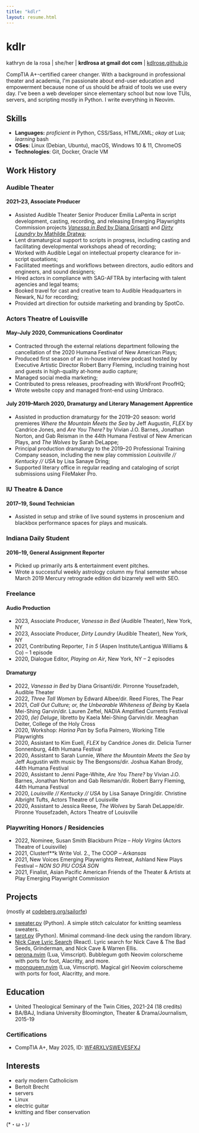 ```yaml
---
title: "kdlr"
layout: resume.html
---
```

# kdlr
kathryn de la rosa | she/her | **krdlrosa at gmail dot com** | [kdlrose.github.io](https://kdlrose.github.io)

CompTIA A+-certified career changer. With a background in professional theater and academia, I'm passionate about end-user education and empowerment because none of us should be afraid of tools we use every day. I've been a web developer since elementary school but now love TUIs, servers, and scripting mostly in Python. I write everything in Neovim.

## Skills

- **Languages:** *proficient in* Python, CSS/Sass, HTML/XML; *okay at* Lua; *learning* bash
- **OSes**: Linux (Debian, Ubuntu), macOS, Windows 10 & 11, ChromeOS
- **Technologies**: Git, Docker, Oracle VM

## Work History

### Audible Theater
#### 2021–23, Associate Producer
- Assisted Audible Theater Senior Producer Emilia LaPenta in script development, casting, recording, and releasing Emerging Playwrights Commission projects [*Vanessa in Bed* by Diana Grisanti](https://www.audible.com/pd/Vanessa-in-Bed-Audiobook/B0CJ5SZ78W) and [*Dirty Laundry* by Mathilde Dratwa](https://www.audible.com/pd/Dirty-Laundry-Audiobook/B0BY3H9BHP);
- Lent dramaturgical support to scripts in progress, including casting and facilitating developmental workshops ahead of recording;
- Worked with Audible Legal on intellectual property clearance for in-script quotations;
- Facilitated meetings and workflows between directors, audio editors and engineers, and sound designers;
- Hired actors in compliance with SAG-AFTRA by interfacing with talent agencies and legal teams;
- Booked travel for cast and creative team to Audible Headquarters in Newark, NJ for recording;
- Provided art direction for outside marketing and branding by SpotCo.

### Actors Theatre of Louisville
#### May–July 2020, Communications Coordinator
- Contracted through the external relations department following the cancellation of the 2020 Humana Festival of New American Plays;
- Produced first season of an in-house interview podcast hosted by Executive Artistic Director Robert Barry Fleming, including training host and guests in high-quality at-home audio capture;
- Managed social media marketing;
- Contributed to press releases, proofreading with WorkFront ProofHQ;
- Wrote website copy and managed front-end using Umbraco.

#### July 2019–March 2020, Dramaturgy and Literary Management Apprentice
- Assisted in production dramaturgy for the 2019–20 season: world premieres *Where the Mountain Meets the Sea* by Jeff Augustin, *FLEX* by Candrice Jones, and *Are You There?* by Vivian J.O. Barnes, Jonathan Norton, and Gab Reisman in the 44th Humana Festival of New American Plays, and *The Wolves* by Sarah DeLappe;
- Principal production dramaturgy to the 2019–20 Professional Training Company season, including the new play commission *Louisville // Kentucky // USA* by Lisa Sanaye Dring;
- Supported literary office in regular reading and cataloging of script submissions using FileMaker Pro.

### IU Theatre & Dance
#### 2017–19, Sound Technician
- Assisted in setup and strike of live sound systems in proscenium and blackbox performance spaces for plays and musicals.

### Indiana Daily Student
#### 2016–19, General Assignment Reporter
- Picked up primarily arts & entertainment event pitches.
- Wrote a successful weekly astrology column my final semester whose March 2019 Mercury retrograde edition did bizarrely well with SEO.

### Freelance

#### Audio Production

- 2023,	Associate Producer, *Vanessa in Bed* (Audible Theater), New York, NY
- 2023,	Associate Producer, *Dirty Laundry* (Audible Theater), New York, NY
- 2021,	Contributing Reporter, *1 in 5* (Aspen Institute/Lantigua Williams & Co) – 1 episode
- 2020, Dialogue Editor, *Playing on Air*, New York, NY – 2 episodes

#### Dramaturgy

- 2022, *Vanessa in Bed* by Diana Grisanti/dir. Pirronne Yousefzadeh, Audible Theater
- 2022, *Three Tall Women* by Edward Albee/dir. Reed Flores, The Pear
- 2021,	*Call Out Culture; or, the Unbearable Whiteness of Being* by Kaela Mei-Shing Garvin/dir. Lauren Zeftel, NADIA Amplified Currents Festival
- 2020,	*(le) Deluge*, libretto by Kaela Mei-Shing Garvin/dir. Meaghan Deiter, College of the Holy Cross
- 2020,	Workshop: *Harina Pan* by Sofia Palmero, Working Title Playwrights
- 2020,	Assistant to Kim Euell, *FLEX* by Candrice Jones dir. Delicia Turner Sonnenburg, 44th Humana Festival
- 2020,	Assistant to Sarah Lunnie, *Where the Mountain Meets the Sea* by Jeff Augustin with music by The Bengsons/dir. Joshua Kahan Brody, 44th Humana Festival
- 2020,	Assistant to Jenni Page-White, *Are You There?* by Vivian J.O. Barnes, Jonathan Norton and Gab Reisman/dir. Robert Barry Fleming, 44th Humana Festival
- 2020,	*Louisville // Kentucky // USA* by Lisa Sanaye Dring/dir. Christine Albright Tufts, Actors Theatre of Louisville
- 2020,	Assistant to Jessica Reese, *The Wolves* by Sarah DeLappe/dir. Pironne Yousefzadeh, Actors Theatre of Louisville

### Playwriting Honors / Residencies

- 2022,	Nominee, Susan Smith Blackburn Prize – *Holy Virgins* (Actors Theatre of Louisville)
- 2021,	Clusterf\*\*k Write Vol. 2., The COOP – *Arkansas*
- 2021,	New Voices Emerging Playwrights Retreat, Ashland New Plays Festival – *NON SO PIU COSA SON*
- 2021,	Finalist, Asian Pacific American Friends of the Theater & Artists at Play Emerging Playwright Commission

## Projects

(mostly at [codeberg.org/sailorfe](https://codeberg.org/sailorfe))

- [sweater.py](https://codeberg.org/sailorfe/sweater.py) (Python). A simple stitch calculator for knitting seamless sweaters.
- [tarot.py](https://codeberg.org/sailorfe/tarot.py) (Python). Minimal command-line deck using the random library.
- [Nick Cave Lyric Search](https://kdlrose.github.io/nick-cave) (React). Lyric search for Nick Cave & The Bad Seeds, Grinderman, and Nick Cave & Warren Ellis.
- [perona.nvim](https://codeberg.org/sailorfe/perona.nvim) (Lua, Vimscript). Bubblegum goth Neovim colorscheme with ports for foot, Alacritty, and more.
- [moonqueen.nvim](https://codeberg.org/sailorfe/moonqueen.nvim) (Lua, Vimscript). Magical girl Neovim colorscheme with ports for foot, Alacritty, and more.

## Education

- United Theological Seminary of the Twin Cities, 2021-24 (18 credits)
- BA/BAJ, Indiana University Bloomington, Theater & Drama/Journalism, 2015-19

### Certifications
- CompTIA A+, May 2025, ID: [WF4RXLVSWEVESFXJ](https://verify.comptia.org)


## Interests

- early modern Catholicism
- Bertolt Brecht
- servers
- Linux
- electric guitar
- knitting and fiber conservation

(*・ω・)ﾉ
